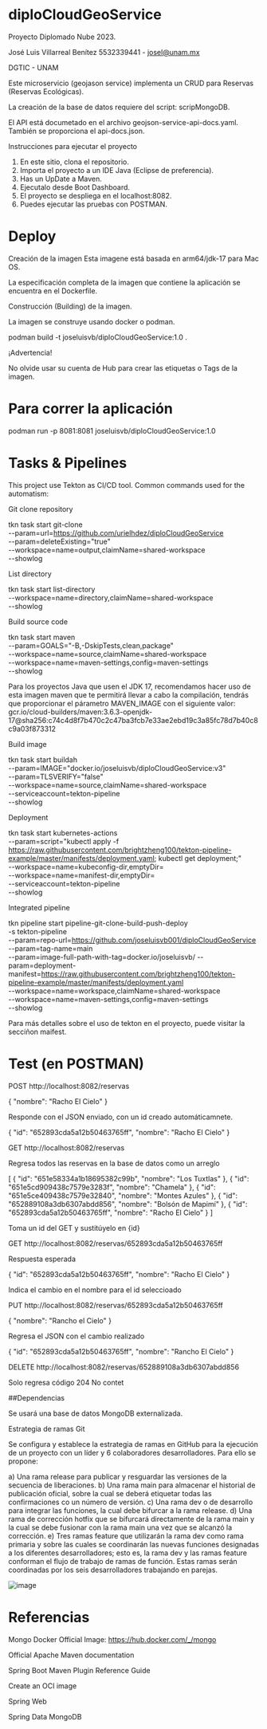 # diploCloudGeoService
Proyecto Diplomado Nube 2023.

José Luis Villarreal Benítez
5532339441 - josel@unam.mx

DGTIC - UNAM

Este microservicio (geojason service) implementa un CRUD para Reservas (Reservas Ecológicas).

La creación de la base de datos requiere del script: scripMongoDB.

El API está documetado en el archivo geojson-service-api-docs.yaml. También se proporciona el api-docs.json.


Instrucciones para ejecutar el proyecto

1. En este sitio, clona el repositorio.
2. Importa el proyecto a un IDE Java (Eclipse de preferencia).
3. Has un UpDate a Maven.
4. Ejecutalo desde Boot Dashboard.
5. El proyecto se despliega en el localhost:8082.
6. Puedes ejecutar las pruebas con POSTMAN.



# Deploy

Creación de la imagen
Esta imagene está basada en arm64/jdk-17 para Mac OS.

La especificación completa de la imagen que contiene la aplicación se encuentra en el Dockerfile.

Construcción (Building) de la imagen.

La imagen se construye usando docker o podman.

podman build -t joseluisvb/diploCloudGeoService:1.0 .

¡Advertencia!

No olvide usar su cuenta de Hub para crear las etiquetas o Tags de la imagen.

# Para correr la aplicación

podman run -p 8081:8081 joseluisvb/diploCloudGeoService:1.0

# Tasks & Pipelines

This project use Tekton as CI/CD tool. Common commands used for the automatism:

Git clone repository

tkn task start git-clone \
--param=url=https://github.com/urielhdez/diploCloudGeoService \
--param=deleteExisting="true" \
--workspace=name=output,claimName=shared-workspace \
--showlog

List directory

tkn task start list-directory \
--workspace=name=directory,claimName=shared-workspace \
--showlog

Build source code

tkn task start maven \
--param=GOALS="-B,-DskipTests,clean,package" \
--workspace=name=source,claimName=shared-workspace \
--workspace=name=maven-settings,config=maven-settings \
--showlog

Para los proyectos Java que usen el JDK 17, recomendamos hacer uso de esta imagen maven que te permitirá llevar a cabo la compilación, tendrás que proporcionar el párametro MAVEN_IMAGE con el siguiente valor: gcr.io/cloud-builders/maven:3.6.3-openjdk-17@sha256:c74c4d8f7b470c2c47ba3fcb7e33ae2ebd19c3a85fc78d7b40c8c9a03f873312

Build image

tkn task start buildah \
--param=IMAGE="docker.io/joseluisvb/diploCloudGeoService:v3" \
--param=TLSVERIFY="false" \
--workspace=name=source,claimName=shared-workspace \
--serviceaccount=tekton-pipeline \
--showlog

Deployment

tkn task start kubernetes-actions \
--param=script="kubectl apply -f https://raw.githubusercontent.com/brightzheng100/tekton-pipeline-example/master/manifests/deployment.yaml; kubectl get deployment;" \
--workspace=name=kubeconfig-dir,emptyDir=  \
--workspace=name=manifest-dir,emptyDir= \
--serviceaccount=tekton-pipeline \
--showlog

Integrated pipeline

tkn pipeline start pipeline-git-clone-build-push-deploy \
-s tekton-pipeline \
--param=repo-url=https://github.com/joseluisvb001/diploCloudGeoService \
--param=tag-name=main \
--param=image-full-path-with-tag=docker.io/joseluisvb/
--param=deployment-manifest=https://raw.githubusercontent.com/brightzheng100/tekton-pipeline-example/master/manifests/deployment.yaml \
--workspace=name=workspace,claimName=shared-workspace \
--workspace=name=maven-settings,config=maven-settings \
--showlog

Para más detalles sobre el uso de tekton en el proyecto, puede visitar la secciñon maifest.


# Test (en POSTMAN)

POST http://localhost:8082/reservas

{
    "nombre": "Racho El Cielo"
}

Responde con el JSON enviado, con un id creado automáticamnete.

{
    "id": "652893cda5a12b50463765ff",
    "nombre": "Racho El Cielo"
}


GET http://localhost:8082/reservas

Regresa todos las reservas en la base de datos como un arreglo

[
    {
        "id": "651e58334a1b18695382c99b",
        "nombre": "Los Tuxtlas"
    },
    {
        "id": "651e5cd909438c7579e3283f",
        "nombre": "Chamela"
    },
    {
        "id": "651e5ce409438c7579e32840",
        "nombre": "Montes Azules"
    },
    {
        "id": "652889108a3db6307abdd856",
        "nombre": "Bolsón de Mapimí"
    },
    {
        "id": "652893cda5a12b50463765ff",
        "nombre": "Racho El Cielo"
    }
]


Toma un id del GET y sustitúyelo en {id}

GET http://localhost:8082/reservas/652893cda5a12b50463765ff

Respuesta esperada

{
    "id": "652893cda5a12b50463765ff",
    "nombre": "Racho El Cielo"
}

Indica el cambio en el nombre para el id seleccioado

PUT http://localhost:8082/reservas/652893cda5a12b50463765ff

{
  "nombre": "Rancho el Cielo"
}

Regresa el JSON con el cambio realizado

{
    "id": "652893cda5a12b50463765ff",
    "nombre": "Rancho El Cielo"
}


DELETE http://localhost:8082/reservas/652889108a3db6307abdd856

Solo regresa código 204 No contet

##Dependencias

Se usará una base de datos MongoDB externalizada.

Estrategia de ramas Git

Se configura y establece la estrategia de ramas en GitHub para la ejecución de un proyecto con un líder y 6 colaboradores desarrolladores. Para ello se propone:

a)	Una rama  release para publicar y resguardar las versiones de la secuencia de liberaciones.
b)	Una rama main para almacenar el historial de publicación oficial, sobre la cual se deberá etiquetar todas las confirmaciones co un número de versión.
c)	Una rama dev o de desarrollo para integrar las funciones, la cual debe bifurcar a la rama release.
d)	Una rama de corrección hotfix que se bifurcará directamente de la rama main y la cual se debe fusionar con la rama main una vez que se alcanzó la corrección.
e)	Tres ramas feature que utilizarán la rama dev como rama primaria y sobre las cuales se coordinarán las nuevas funciones designadas a los diferentes desarrolladores; esto es, la rama dev y las ramas feature conforman el flujo de trabajo de ramas de función. Estas ramas serán coordinadas por los seis desarrolladores trabajando en parejas.

![image](https://github.com/JoseLuisVB001/diploCloudGeoService/assets/117409168/5242e9e4-acd5-4892-8a21-92feff2e2e8b)


# Referencias

Mongo Docker Official Image: https://hub.docker.com/_/mongo

Official Apache Maven documentation

Spring Boot Maven Plugin Reference Guide

Create an OCI image

Spring Web

Spring Data MongoDB

